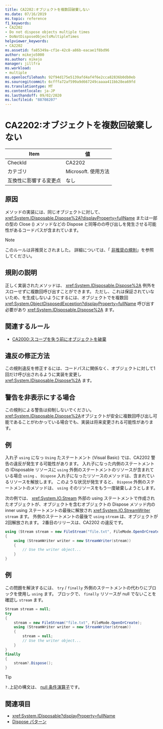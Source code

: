 ```yaml
---
title: CA2202:オブジェクトを複数回破棄しない
ms.date: 07/16/2019
ms.topic: reference
f1_keywords:
- CA2202
- Do not dispose objects multiple times
- DoNotDisposeObjectsMultipleTimes
helpviewer_keywords:
- CA2202
ms.assetid: fa85349a-cf1e-42c8-a86b-eacae1f8bd96
author: mikejo5000
ms.author: mikejo
manager: jillfra
ms.workload:
- multiple
ms.openlocfilehash: 92f94d175e5139afd4af4f6e2cca82836b0db0eb
ms.sourcegitcommit: 6cfffa72af599a9d667249caaaa411bb28ea69fd
ms.translationtype: MT
ms.contentlocale: ja-JP
ms.lasthandoff: 09/02/2020
ms.locfileid: "88708207"
---
```

# <a name="ca2202-do-not-dispose-objects-multiple-times"></a>CA2202:オブジェクトを複数回破棄しない

|Item|値|
|-|-|
|CheckId|CA2202|
|カテゴリ|Microsoft. 使用方法|
|互換性に影響する変更点|なし|

## <a name="cause"></a>原因
メソッドの実装には、同じオブジェクトに対して、 <xref:System.IDisposable.Dispose%2A?displayProperty=fullName> または一部の型の Close () メソッドなどの Dispose と同等のの呼び出しを発生させる可能性があるコードパスが含まれています。

> [!NOTE]
> このルールは非推奨とされました。 詳細については、「 [非推奨の規則](fxcop-rule-port-status.md#deprecated-rules)」を参照してください。

## <a name="rule-description"></a>規則の説明

正しく実装されたメソッドは、 <xref:System.IDisposable.Dispose%2A> 例外をスローせずに複数回呼び出すことができます。 ただし、これは保証されていないため、を生成しないようにするには、オブジェクトでを複数回 <xref:System.ObjectDisposedException?displayProperty=fullName> 呼び出す必要があり <xref:System.IDisposable.Dispose%2A> ます。

## <a name="related-rules"></a>関連するルール

- [CA2000:スコープを失う前にオブジェクトを破棄](../code-quality/ca2000.md)

## <a name="how-to-fix-violations"></a>違反の修正方法

この規則違反を修正するには、コードパスに関係なく、オブジェクトに対して1回だけ呼び出されるように実装を変更し <xref:System.IDisposable.Dispose%2A> ます。

## <a name="when-to-suppress-warnings"></a>警告を非表示にする場合

この規則による警告は抑制しないでください。 <xref:System.IDisposable.Dispose%2A>オブジェクトが安全に複数回呼び出し可能であることがわかっている場合でも、実装は将来変更される可能性があります。

## <a name="example"></a>例

入れ子 `using` になっ `Using` たステートメント (Visual Basic) では、CA2202 警告の違反が発生する可能性があります。 入れ子になった内側のステートメントの IDisposable リソースに `using` 外側のステートメントのリソースが含まれている場合 `using` 、 `Dispose` 入れ子になったリソースのメソッドは、含まれているリソースを解放します。 このような状況が発生すると、 `Dispose` 外側のステートメントのメソッドは、 `using` そのリソースをもう一度破棄しようとします。

次の例では、 <xref:System.IO.Stream> 外部の using ステートメントで作成されたオブジェクトが、オブジェクトを含むオブジェクトの Dispose メソッド内の inner using ステートメントの最後に解放され <xref:System.IO.StreamWriter> `stream` ます。 外側のステートメントの最後で `using` `stream` は、オブジェクトが2回解放されます。 2番目のリリースは、CA2202 の違反です。

```csharp
using (Stream stream = new FileStream("file.txt", FileMode.OpenOrCreate))
{
    using (StreamWriter writer = new StreamWriter(stream))
    {
        // Use the writer object...
    }
}
```

## <a name="example"></a>例

この問題を解決するには、 `try` / `finally` 外側のステートメントの代わりにブロックを使用し `using` ます。 ブロックで、 `finally` リソースが null でないことを確認し `stream` ます。

```csharp
Stream stream = null;
try
{
    stream = new FileStream("file.txt", FileMode.OpenOrCreate);
    using (StreamWriter writer = new StreamWriter(stream))
    {
        stream = null;
        // Use the writer object...
    }
}
finally
{
    stream?.Dispose();
}
```

> [!TIP]
> `?.`上記の構文は、 [null 条件演算子](/dotnet/csharp/language-reference/operators/member-access-operators#null-conditional-operators--and-)です。

## <a name="see-also"></a>関連項目

- <xref:System.IDisposable?displayProperty=fullName>
- [Dispose パターン](/dotnet/standard/design-guidelines/dispose-pattern)
